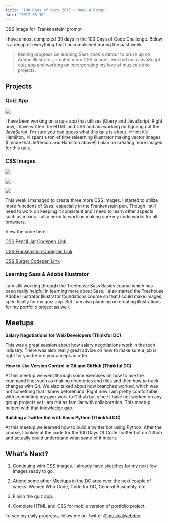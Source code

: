 ```yaml
---
title: "100 Days of Code 2017 — Week 4 Recap"
date: "2017-08-10"
---
```

CSS Image for ‘Frankenstein’ prompt

I have almost completed 30 days in the 100 Days of Code Challenge. Below is a recap of everything that I accomplished during the past week.
> Making progress on learning Sass, took a detour to brush up on Adobe Illustrator, created more CSS images, worked on a JavaScript quiz app and working on incorporating my love of musicals into projects.

## Projects

### Quiz App

![](https://cdn-images-1.medium.com/max/4098/1*6hmFOmG1Rl3eQ669ZgKwmQ.png)

I have been working on a quiz app that utilizes jQuery and JavaScript. Right now, I have written the HTML and CSS and am working on figuring out the JavaScript. I’m sure you can guess what this quiz is about. *Hint: it’s Hamilton. *I spent a ton of time relearning Illustrator making vector images (I made that Jefferson and Hamilton above!) I plan on creating more images for this quiz.

### CSS Images

![](https://cdn-images-1.medium.com/max/2000/1*eOJaFfEUrB7997uWCIeICA.png)

![](https://cdn-images-1.medium.com/max/2000/1*AGEJudA9yaDqRgo_sfP7vA.png)

![](https://cdn-images-1.medium.com/max/2000/1*b1JIfnaX53yQi8nTGTa2PQ.png)

This week I managed to create three more CSS images. I started to utilize more functions of Sass, especially in the Frankenstein pen. Though I still need to work on keeping it consistent and I need to learn other aspects such as mixins. I also need to work on making sure my code works for all browsers.

View the code here:

[CSS Pencil Jar Codepen Link](http://codepen.io/trekkiegirl/full/rjYGve/)

[CSS Frankenstein Codepen Link](http://codepen.io/trekkiegirl/full/mRpNqJ/)

[CSS Burger Codepen Link](http://codepen.io/trekkiegirl/full/apLvgx/)

### Learning Sass & Adobe Illustrator

I am still working through the Treehouse Sass Basics course which has been really helpful in learning more about Sass. I also started the Treehouse Adobe Illustrator Illustrator foundations course so that I could make images, specifically for my quiz app. But I am also planning on creating illustrations for my portfolio project as well.

## Meetups

**Salary Negotiations for Web Developers (Thinkful DC)**

This was a great session about how salary negotiations work in the tech industry. There was also really great advice on how to make sure a job is right for you before you accept an offer.

**How to Use Version Control in Git and GitHub (Thinkful DC)**

At this meetup we went through some exercises on how to use the command line, such as making directories and files and then how to track changes with Git. We also talked about how branches worked, which was not something that I knew beforehand. Right now I am pretty comfortable with committing my own work to Github but since I have not worked on any group projects yet I am not as familiar with collaboration. This meetup helped with that knowledge gap.

**Building a Twitter Bot with Basic Python (Thinkful DC)**

At this meetup we learned how to build a twitter bot using Python. After the course, I looked at the code for the 100 Days Of Code Twitter bot on Github and actually could understand what some of it meant.

## What’s Next?

1. Continuing with CSS images. I already have sketches for my next few images ready to go.

1. Attend some other Meetups in the DC area over the next couple of weeks: Women Who Code, Code for DC, General Assembly, etc.

1. Finish the quiz app.

1. Complete HTML and CSS for mobile version of portfolio project.

To see my daily progress, follow me on Twitter [@musicalwebdev](https://twitter.com/musicalwebdev).
